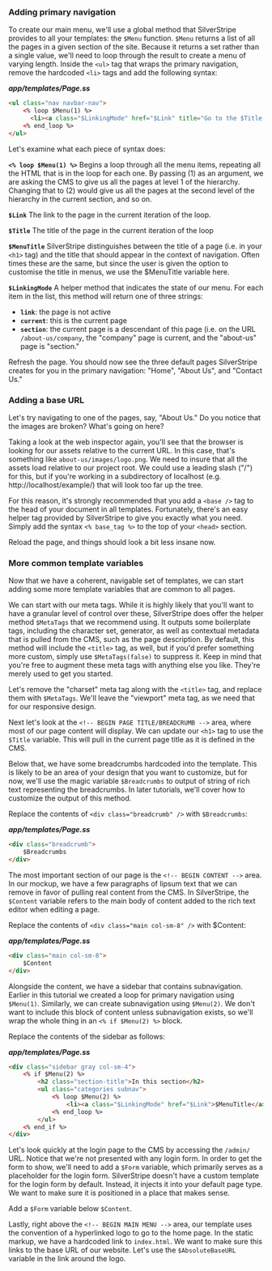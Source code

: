 ### Adding primary navigation

To create our main menu, we'll use a global method that SilverStripe provides to all your templates: the `$Menu` function. `$Menu` returns a list of all the pages in a given section of the site. Because it returns a set rather than a single value, we'll need to loop through the result to create a menu of varying length. Inside the `<ul>` tag that wraps the primary navigation, remove the hardcoded `<li>` tags and add the following syntax:

***app/templates/Page.ss***
```html
<ul class="nav navbar-nav">
    <% loop $Menu(1) %>
      <li><a class="$LinkingMode" href="$Link" title="Go to the $Title page">$MenuTitle</a></li>
    <% end_loop %>
</ul>
```

Let's examine what each piece of syntax does:

**`<% loop $Menu(1) %>`** Begins a loop through all the menu items, repeating all the HTML that is in the loop for each one. By passing (1) as an argument, we are asking the CMS to give us all the pages at level 1 of the hierarchy. Changing that to (2) would give us all the pages at the second level of the hierarchy in the current section, and so on.  

**`$Link`** The link to the page in the current iteration of the loop. 

**`$Title`** The title of the page in the current iteration of the loop

**`$MenuTitle`** SilverStripe distinguishes between the title of a page (i.e. in your `<h1>` tag) and the title that should appear in the context of navigation. Often times these are the same, but since the user is given the option to customise the title in menus, we use the $MenuTitle variable here.

**`$LinkingMode`** A helper method that indicates the state of our menu. For each item in the list, this method will return one of three strings:

* **`link`**: the page is not active
* **`current`**: this is the current page
* **`section`**: the current page is a descendant of this page (i.e. on the URL `/about-us/company`, the "company" page is current, and the "about-us" page is "section."

Refresh the page. You should now see the three default pages SilverStripe creates for you in the primary navigation: "Home", "About Us", and "Contact Us."

### Adding a base URL

Let's try navigating to one of the pages, say, "About Us." Do you notice that the images are broken? What's going on here?

Taking a look at the web inspector again, you'll see that the browser is looking for our assets relative to the current URL. In this case, that's something like `about-us/images/logo.png`. We need to insure that all the assets load relative to our project root. We could use a leading slash ("/") for this, but if you're working in a subdirectory of localhost (e.g. http://localhost/example/) that will look too far up the tree.

For this reason, it's strongly recommended that you add a `<base />` tag to the head of your document in all templates. Fortunately, there's an easy helper tag provided by SilverStripe to give you exactly what you need. Simply add the syntax `<% base_tag %>` to the top of your `<head>` section.

Reload the page, and things should look a bit less insane now.

### More common template variables

Now that we have a coherent, navigable set of templates, we can start adding some more template variables that are common to all pages.

We can start with our meta tags. While it is highly likely that you'll want to have a granular level of control over these, SilverStripe does offer the helper method `$MetaTags` that we recommend using. It outputs some boilerplate tags, including the character set, generator, as well as contextual metadata that is pulled from the CMS, such as the page description. By default, this method will include the `<title>` tag, as well, but if you'd prefer something more custom, simply use `$MetaTags(false)` to suppress it. Keep in mind that you're free to augment these meta tags with anything else you like. They're merely used to get you started.

Let's remove the "charset" meta tag along with the `<title>` tag, and replace them with `$MetaTags`. We'll leave the "viewport" meta tag, as we need that for our responsive design.

Next let's look at the `<!-- BEGIN PAGE TITLE/BREADCRUMB -->` area, where most of our page content will display. We can update our `<h1>` tag to use the `$Title` variable. This will pull in the current page title as it is defined in the CMS.

Below that, we have some breadcrumbs hardcoded into the template. This is likely to be an area of your design that you want to customize, but for now, we'll use the magic variable `$Breadcrumbs` to output of string of rich text representing the breadcrumbs. In later tutorials, we'll cover how to customize the output of this method.

Replace the contents of `<div class="breadcrumb" />` with `$Breadcrumbs`:

***app/templates/Page.ss***
```html
<div class="breadcrumb">
    $Breadcrumbs
</div>
```

The most important section of our page is the `<!-- BEGIN CONTENT -->` area. In our mockup, we have a few paragraphs of lipsum text that we can remove in favor of pulling real content from the CMS. In SilverStripe, the `$Content` variable refers to the main body of content added to the rich text editor when editing a page.

Replace the contents of `<div class="main col-sm-8" />` with $Content:

***app/templates/Page.ss***
```html
<div class="main col-sm-8">
    $Content
</div>
```

Alongside the content, we have a sidebar that contains subnavigation. Earlier in this tutorial we created a loop for primary navigation using `$Menu(1)`. Similarly, we can create subnavigation using `$Menu(2)`. We don't want to include this block of content unless subnavigation exists, so we'll wrap the whole thing in an `<% if $Menu(2) %>` block.

Replace the contents of the sidebar as follows:

***app/templates/Page.ss***
```html
<div class="sidebar gray col-sm-4">
    <% if $Menu(2) %>
        <h2 class="section-title">In this section</h2>
        <ul class="categories subnav">
            <% loop $Menu(2) %>
                <li><a class="$LinkingMode" href="$Link">$MenuTitle</a></li>
            <% end_loop %>
        </ul>
    <% end_if %>
</div>
```

Let's look quickly at the login page to the CMS by accessing the `/admin/` URL. Notice that we're not presented with any login form. In order to get the form to show, we'll need to add a `$Form` variable, which primarily serves as a placeholder for the login form. SilverStripe doesn't have a custom template for the login form by default. Instead, it injects it into your default page type. We want to make sure it is positioned in a place that makes sense.

Add a `$Form` variable below `$Content`.

Lastly, right above the `<!-- BEGIN MAIN MENU -->` area, our template uses the convention of a hyperlinked logo to go to the home page. In the static markup, we have a hardcoded link to `index.html`. We want to make sure this links to the base URL of our website. Let's use the `$AbsoluteBaseURL` variable in the link around the logo.